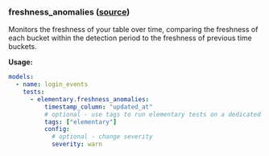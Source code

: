 ### freshness_anomalies ([source](https://docs.elementary-data.com/data-tests/anomaly-detection-tests/freshness-anomalies))

Monitors the freshness of your table over time, comparing the freshness of each bucket within the detection period to the freshness of previous time buckets.

**Usage:**

```yml
models:
  - name: login_events
    tests:
      - elementary.freshness_anomalies:
          timestamp_column: "updated_at"
          # optional - use tags to run elementary tests on a dedicated run
          tags: ["elementary"]
          config:
            # optional - change severity
            severity: warn
```